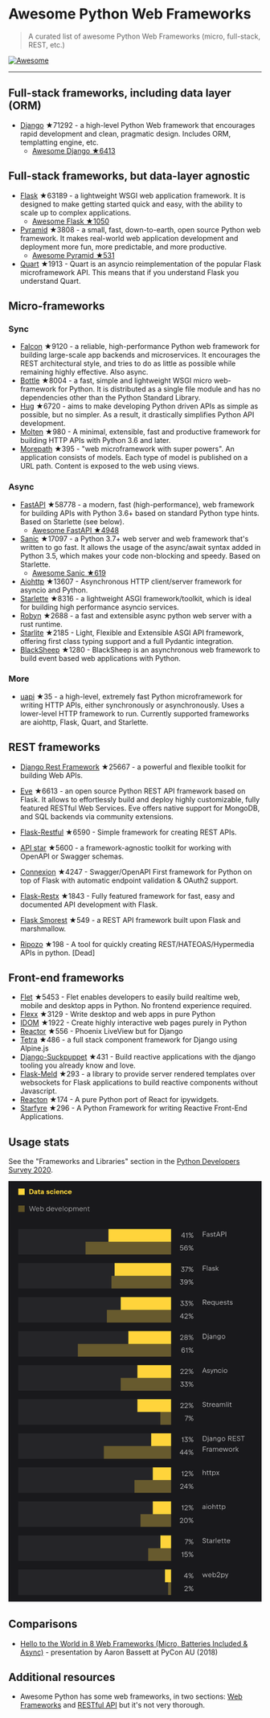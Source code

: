 # Awesome Python Web Frameworks


> A curated list of awesome Python Web Frameworks (micro, full-stack, REST, etc.)


[![Awesome](https://awesome.re/badge.svg)](https://awesome.re)

---

## Full-stack frameworks, including data layer (ORM)


- [Django](https://github.com/django/django) ★71292 - a high-level Python Web framework that encourages rapid development and clean, pragmatic design. Includes ORM, templatting engine, etc.
  - [Awesome Django ★6413](https://github.com/wsvincent/awesome-django)


## Full-stack frameworks, but data-layer agnostic

- [Flask](https://github.com/pallets/flask) ★63189 - a lightweight WSGI web application framework. It is designed to make getting started quick and easy, with the ability to scale up to complex applications.
  - [Awesome Flask ★1050](https://github.com/mjhea0/awesome-flask)
- [Pyramid](https://github.com/Pylons/pyramid) ★3808 - a small, fast, down-to-earth, open source Python web framework. It makes real-world web application development and deployment more fun, more predictable, and more productive.
  - [Awesome Pyramid ★531](https://github.com/uralbash/awesome-pyramid)
- [Quart](https://github.com/pallets/quart) ★1913 - Quart is an asyncio reimplementation of the popular Flask microframework API. This means that if you understand Flask you understand Quart.


## Micro-frameworks

### Sync

- [Falcon](https://github.com/falconry/falcon) ★9120 - a reliable, high-performance Python web framework for building large-scale app backends and microservices. It encourages the REST architectural style, and tries to do as little as possible while remaining highly effective. Also async.
- [Bottle](https://github.com/bottlepy/bottle) ★8004 - a fast, simple and lightweight WSGI micro web-framework for Python. It is distributed as a single file module and has no dependencies other than the Python Standard Library.
- [Hug](https://github.com/hugapi/hug) ★6720 - aims to make developing Python driven APIs as simple as possible, but no simpler. As a result, it drastically simplifies Python API development.
- [Molten](https://github.com/Bogdanp/molten) ★980 - A minimal, extensible, fast and productive framework for building HTTP APIs with Python 3.6 and later.
- [Morepath](https://github.com/morepath/morepath) ★395 - "web microframework with super powers". An application consists of models. Each type of model is published on a URL path. Content is exposed to the web using views.


### Async

- [FastAPI](https://github.com/tiangolo/fastapi) ★58778 - a modern, fast (high-performance), web framework for building APIs with Python 3.6+ based on standard Python type hints. Based on Starlette (see below).
  - [Awesome FastAPI ★4948](https://github.com/mjhea0/awesome-fastapi)
- [Sanic](https://github.com/sanic-org/sanic) ★17097 - a Python 3.7+ web server and web framework that's written to go fast. It allows the usage of the async/await syntax added in Python 3.5, which makes your code non-blocking and speedy. Based on Starlette.
  - [Awesome Sanic ★619](https://github.com/mekicha/awesome-sanic)
- [Aiohttp](https://github.com/aio-libs/aiohttp) ★13607 - Asynchronous HTTP client/server framework for asyncio and Python.
- [Starlette](https://github.com/encode/starlette) ★8316 - a lightweight ASGI framework/toolkit, which is ideal for building high performance asyncio services.
- [Robyn](https://github.com/sansyrox/robyn) ★2688 - a fast and extensible async python web server with a rust runtime.
- [Starlite](https://github.com/starlite-api/starlite) ★2185 -  Light, Flexible and Extensible ASGI API framework,  offering first class typing support and a full Pydantic integration.
- [BlackSheep](https://github.com/Neoteroi/BlackSheep) ★1280 - BlackSheep is an asynchronous web framework to build event based web applications with Python.

### More
- [uapi](https://github.com/Tinche/uapi) ★35 - a high-level, extremely fast Python microframework for writing HTTP APIs, either synchronously or asynchronously. Uses a lower-level HTTP framework to run. Currently supported frameworks are aiohttp, Flask, Quart, and Starlette.


## REST frameworks

- [Django Rest Framework](https://github.com/encode/django-rest-framework) ★25667 - a powerful and flexible toolkit for building Web APIs.
- [Eve](https://github.com/pyeve/eve) ★6613 - an open source Python REST API framework based on Flask. It allows to effortlessly build and deploy highly customizable, fully featured RESTful Web Services. Eve offers native support for MongoDB, and SQL backends via community extensions.
- [Flask-Restful](https://github.com/flask-restful/flask-restful) ★6590 - Simple framework for creating REST APIs.
- [API star](https://github.com/encode/apistar) ★5600 - a framework-agnostic toolkit for working with OpenAPI or Swagger schemas.
- [Connexion](https://github.com/zalando/connexion) ★4247 - Swagger/OpenAPI First framework for Python on top of Flask with automatic endpoint validation & OAuth2 support.
- [Flask-Restx](https://github.com/python-restx/flask-restx) ★1843 - Fully featured framework for fast, easy and documented API development with Flask.
- [Flask Smorest](https://github.com/marshmallow-code/flask-smorest) ★549 - a REST API framework built upon Flask and marshmallow.

- [Ripozo](https://github.com/vertical-knowledge/ripozo) ★198 -  A tool for quickly creating REST/HATEOAS/Hypermedia APIs in python. [Dead]


## Front-end frameworks

- [Flet](https://github.com/flet-dev/flet) ★5453 - Flet enables developers to easily build realtime web, mobile and desktop apps in Python. No frontend experience required.
- [Flexx](https://github.com/flexxui/flexx) ★3129 -  Write desktop and web apps in pure Python
- [IDOM](https://github.com/idom-team/idom) ★1922 - Create highly interactive web pages purely in Python
- [Reactor](https://github.com/edelvalle/reactor) ★556 -  Phoenix LiveView but for Django
- [Tetra](https://github.com/samwillis/tetra) ★486 - a full stack component framework for Django using Alpine.js
- [Django-Suckpuppet](https://github.com/jonathan-s/django-sockpuppet) ★431 - Build reactive applications with the django tooling you already know and love.
- [Flask-Meld](https://github.com/mikeabrahamsen/Flask-Meld) ★293 - a library to provide server rendered templates over websockets for Flask applications to build reactive components without Javascript.
- [Reacton](https://github.com/widgetti/reacton) ★174 - A pure Python port of React for ipywidgets.
- [Starfyre](https://github.com/sansyrox/starfyre) ★296 - A Python Framework for writing Reactive Front-End Applications.


## Usage stats

See the "Frameworks and Libraries" section in the [Python Developers Survey 2020](https://www.jetbrains.com/lp/python-developers-survey-2020/).


![Stats](https://raw.githubusercontent.com/sfermigier/awesome-python-web-frameworks/main/python-web-frameworks-usage.png)


## Comparisons

- [Hello to the World in 8 Web Frameworks (Micro, Batteries Included & Async)](https://noti.st/aaronbassett/lK9Ah7/hello-to-the-world-in-8-web-frameworks-micro-batteries-included-async) - presentation by Aaron Bassett at PyCon AU (2018)


## Additional resources

- Awesome Python has some web frameworks, in two sections: [Web Frameworks](https://github.com/vinta/awesome-python#web-frameworks) and [RESTful API](https://github.com/vinta/awesome-python#restful-api) but it's not very thorough.
